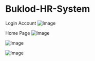 # Buklod-HR-System
Login Account
![Image](https://github.com/user-attachments/assets/972fb2ae-cf0e-4f90-8839-0f54c0ae6430)

Home Page
![Image](https://github.com/user-attachments/assets/98240cce-dbd7-408b-b3b8-579262727d94)


![Image](https://github.com/user-attachments/assets/69e7bed4-4285-46cb-8bc7-b53166f533f7)

![Image](https://github.com/user-attachments/assets/8ef46174-ccc2-4929-9251-9d9df9ebcd9e)
